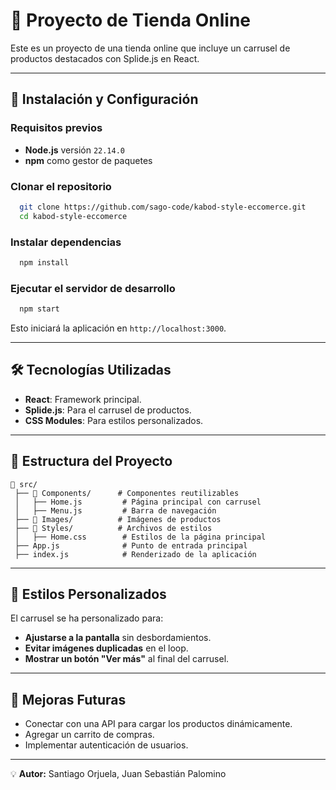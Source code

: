 # 📌 Proyecto de Tienda Online

Este es un proyecto de una tienda online que incluye un carrusel de productos destacados con Splide.js en React.

---

## 🚀 Instalación y Configuración

### **Requisitos previos**

- **Node.js** versión `22.14.0`
- **npm** como gestor de paquetes

### **Clonar el repositorio**

```bash
  git clone https://github.com/sago-code/kabod-style-eccomerce.git
  cd kabod-style-eccomerce
```

### **Instalar dependencias**

```bash
  npm install
```

### **Ejecutar el servidor de desarrollo**

```bash
  npm start
```

Esto iniciará la aplicación en `http://localhost:3000`.

---

## 🛠️ Tecnologías Utilizadas

- **React**: Framework principal.
- **Splide.js**: Para el carrusel de productos.
- **CSS Modules**: Para estilos personalizados.

---

## 📂 Estructura del Proyecto

```
📂 src/
 ├── 📂 Components/      # Componentes reutilizables
 │   ├── Home.js         # Página principal con carrusel
 │   ├── Menu.js         # Barra de navegación
 ├── 📂 Images/          # Imágenes de productos
 ├── 📂 Styles/          # Archivos de estilos
 │   ├── Home.css        # Estilos de la página principal
 ├── App.js              # Punto de entrada principal
 ├── index.js            # Renderizado de la aplicación
```

---

## 🎨 Estilos Personalizados

El carrusel se ha personalizado para:

- **Ajustarse a la pantalla** sin desbordamientos.
- **Evitar imágenes duplicadas** en el loop.
- **Mostrar un botón "Ver más"** al final del carrusel.

---

## 🚧 Mejoras Futuras

- Conectar con una API para cargar los productos dinámicamente.
- Agregar un carrito de compras.
- Implementar autenticación de usuarios.

---

💡 **Autor:** Santiago Orjuela, Juan Sebastián Palomino
